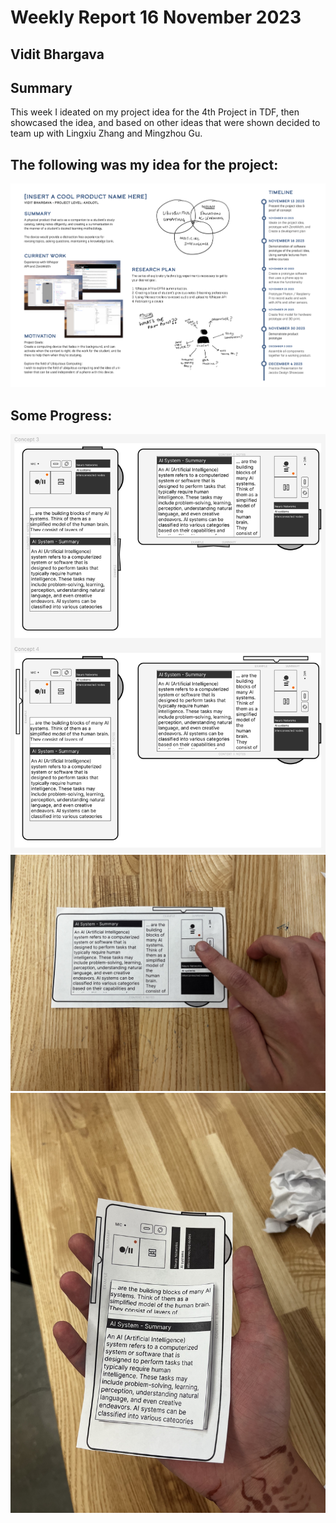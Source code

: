 # Weekly Report 16 November 2023

## Vidit Bhargava

## Summary

This week I ideated on my project idea for the 4th Project in TDF, then showcased the idea, and based on other ideas that were shown decided to team up with Lingxiu Zhang and Mingzhou Gu.

## The following was my idea for the project:

![Idea Board][ideaBoard]

## Some Progress:

![Design Sketch Figma][design]
![Design Sketch 2][designProcess1]
![Design Sketch 3][designProcess2]

[ideaBoard]: weekly-reports/img20231116/ideaBoard.jpg
[design]: weekly-reports/img20231116/design.jpg
[designProcess1]: weekly-reports/img20231116/designPractice1.jpg
[designProcess2]: weekly-reports/img20231116/designPractice2.jpg
